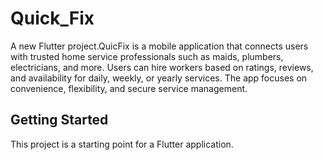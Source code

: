 # Quick_Fix

A new Flutter project.QuicFix is a mobile application that connects users with trusted home service professionals such as maids, plumbers, electricians, and more. Users can hire workers based on ratings, reviews, and availability for daily, weekly, or yearly services. The app focuses on convenience, flexibility, and secure service management.

## Getting Started

This project is a starting point for a Flutter application.


